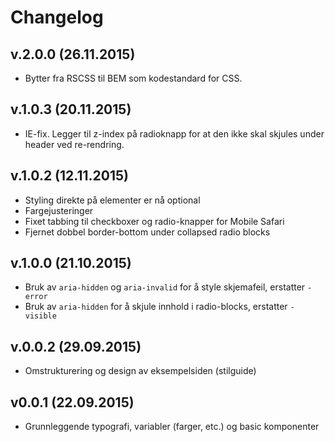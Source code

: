 # Changelog

## v.2.0.0 (26.11.2015)

* Bytter fra RSCSS til BEM som kodestandard for CSS.

## v.1.0.3 (20.11.2015)

* IE-fix. Legger til z-index på radioknapp for at den ikke skal skjules under header ved re-rendring. 

## v.1.0.2 (12.11.2015)

* Styling direkte på elementer er nå optional
* Fargejusteringer
* Fixet tabbing til checkboxer og radio-knapper for Mobile Safari
* Fjernet dobbel border-bottom under collapsed radio blocks

## v.1.0.0 (21.10.2015)

* Bruk av `aria-hidden` og `aria-invalid` for å style skjemafeil, erstatter `-error`
* Bruk av `aria-hidden` for å skjule innhold i radio-blocks, erstatter `-visible`

## v.0.0.2 (29.09.2015)

* Omstrukturering og design av eksempelsiden (stilguide)

## v0.0.1 (22.09.2015)

* Grunnleggende typografi, variabler (farger, etc.) og basic komponenter
